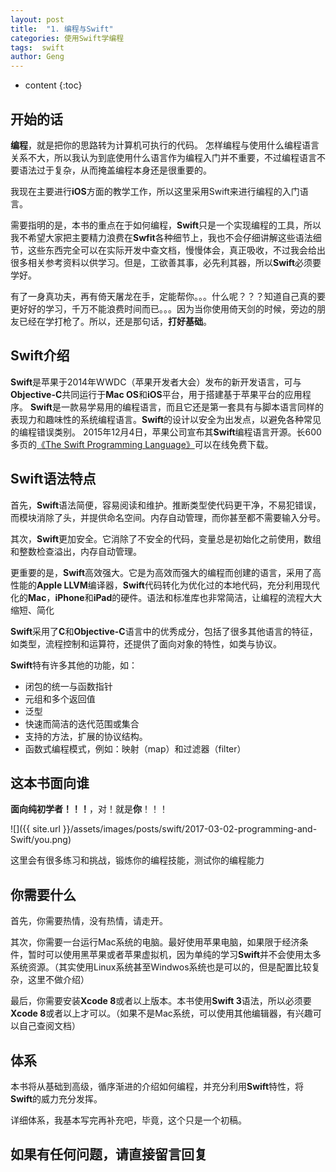 ```yaml
---
layout: post
title:  "1. 编程与Swift"
categories: 使用Swift学编程
tags:  swift
author: Geng
---
```


* content
{:toc}

## 开始的话
**编程**，就是把你的思路转为计算机可执行的代码。
怎样编程与使用什么编程语言关系不大，所以我认为到底使用什么语言作为编程入门并不重要，不过编程语言不要语法过于复杂，从而掩盖编程本身还是很重要的。

我现在主要进行**iOS**方面的教学工作，所以这里采用Swift来进行编程的入门语言。

需要指明的是，本书的重点在于如何编程，**Swift**只是一个实现编程的工具，所以我不希望大家把主要精力浪费在**Swfit**各种细节上，我也不会仔细讲解这些语法细节，这些东西完全可以在实际开发中查文档，慢慢体会，真正吸收，不过我会给出很多相关参考资料以供学习。但是，工欲善其事，必先利其器，所以**Swift**必须要学好。

有了一身真功夫，再有倚天屠龙在手，定能帮你。。。什么呢？？？知道自己真的要更好好的学习，千万不能浪费时间而已。。。因为当你使用倚天剑的时候，旁边的朋友已经在学打枪了。所以，还是那句话，**打好基础**。





## Swift介绍
   **Swift**是苹果于2014年WWDC（苹果开发者大会）发布的新开发语言，可与**Objective-C**共同运行于**Mac OS**和**iOS**平台，用于搭建基于苹果平台的应用程序。
   **Swift**是一款易学易用的编程语言，而且它还是第一套具有与脚本语言同样的表现力和趣味性的系统编程语言。**Swift**的设计以安全为出发点，以避免各种常见的编程错误类别。
   2015年12月4日，苹果公司宣布其**Swift**编程语言开源。长600多页的[《The Swift Programming Language》](https://developer.apple.com/library/content/documentation/Swift/Conceptual/Swift_Programming_Language/GuidedTour.html)可以在线免费下载。

## Swift语法特点
首先，**Swift**语法简便，容易阅读和维护。推断类型使代码更干净，不易犯错误，而模块消除了头，并提供命名空间。内存自动管理，而你甚至都不需要输入分号。

其次，**Swift**更加安全。它消除了不安全的代码，变量总是初始化之前使用，数组和整数检查溢出，内存自动管理。

更重要的是，**Swift**高效强大。它是为高效而强大的编程而创建的语言，采用了高性能的**Apple LLVM**编译器，**Swift**代码转化为优化过的本地代码，充分利用现代化的**Mac**，**iPhone**和**iPad**的硬件。语法和标准库也非常简洁，让编程的流程大大缩短、简化

**Swift**采用了**C**和**Objective-C**语言中的优秀成分，包括了很多其他语言的特征，如类型，流程控制和运算符，还提供了面向对象的特性，如类与协议。

**Swift**特有许多其他的功能，如：
* 闭包的统一与函数指针
* 元组和多个返回值
* 泛型
* 快速而简洁的迭代范围或集合
* 支持的方法，扩展的协议结构。
* 函数式编程模式，例如：映射（map）和过滤器（filter）

## 这本书面向谁
**面向纯初学者！！！**，对！就是**你**！！！

![]({{ site.url }}/assets/images/posts/swift/2017-03-02-programming-and-Swift/you.png)

这里会有很多练习和挑战，锻炼你的编程技能，测试你的编程能力

## 你需要什么
首先，你需要热情，没有热情，请走开。

其次，你需要一台运行Mac系统的电脑。最好使用苹果电脑，如果限于经济条件，暂时可以使用黑苹果或者苹果虚拟机，因为单纯的学习**Swift**并不会使用太多系统资源。（其实使用Linux系统甚至Windwos系统也是可以的，但是配置比较复杂，这里不做介绍）

最后，你需要安装**Xcode 8**或者以上版本。本书使用**Swift 3**语法，所以必须要**Xcode 8**或者以上才可以。（如果不是Mac系统，可以使用其他编辑器，有兴趣可以自己查阅文档）

## 体系
本书将从基础到高级，循序渐进的介绍如何编程，并充分利用**Swift**特性，将**Swift**的威力充分发挥。

详细体系，我基本写完再补充吧，毕竟，这个只是一个初稿。

## 如果有任何问题，请直接留言回复

